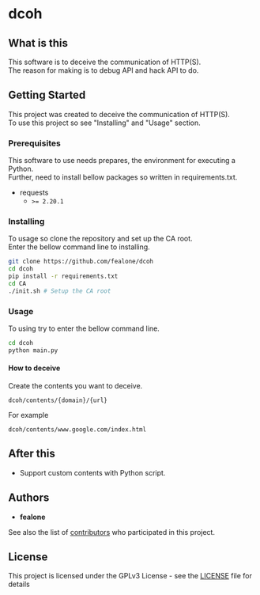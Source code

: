 # dcoh

## What is this

This software is to deceive the communication of HTTP(S).  
The reason for making is to debug API and hack API to do.  

## Getting Started

This project was created to deceive the communication of HTTP(S).  
To use this project so see "Installing" and "Usage" section.  

### Prerequisites

This software to use needs prepares, the environment for executing a Python.  
Further, need to install bellow packages so written in requirements.txt.  

* requests 
    - `>= 2.20.1`

### Installing
To usage so clone the repository and set up the CA root.  
Enter the bellow command line to installing.  

```bash
git clone https://github.com/fealone/dcoh
cd dcoh
pip install -r requirements.txt
cd CA
./init.sh # Setup the CA root
```

### Usage 
To using try to enter the bellow command line.  

```bash
cd dcoh
python main.py
```

#### How to deceive
Create the contents you want to deceive.

`dcoh/contents/{domain}/{url}`

For example

`dcoh/contents/www.google.com/index.html`

## After this
* Support custom contents with Python script.

## Authors

* **fealone**

See also the list of [contributors](https://github.com/fealone/dcoh/contributors) who participated in this project.

## License

This project is licensed under the GPLv3 License - see the [LICENSE](LICENSE) file for details
